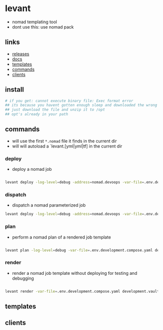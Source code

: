 # levant

- nomad templating tool
- dont use this: use nomad pack

## links

- [releases](https://releases.hashicorp.com/levant/)
- [docs](https://github.com/hashicorp/levant/tree/main/docs)
- [templates](https://github.com/hashicorp/levant/blob/main/docs/templates.md)
- [commands](https://github.com/hashicorp/levant/blob/main/docs/commands.md)
- [clients](https://github.com/hashicorp/levant/blob/main/docs/clients.md)

## install

```sh
# if you get: cannot execute binary file: Exec format error
## its because you havent gotten enough sleep and downloaded the wrong file ;)
## just download the file and unzip it to /opt
## opt's already in your path
```

## commands

- will use the first `*.nomad` file it finds in the current dir
- will will autoload a `levant.[yml|yml|tf] in the current dir

### deploy

- deploy a nomad job

```sh

levant deploy -log-level=debug -address=nomad.devoops -var-file=.env.development.compose.json -var 'var=test' development.vault.nomad

```

### dispatch

- dispatch a nomad parameterized job

```sh
levant deploy -log-level=debug -address=nomad.devoops -var-file=.env.development.compose.json -var 'var=test' development.vault.nomad
```

### plan

- perform a nomad plan of a rendered job template

```sh

levant plan -log-level=debug -var-file=.env.development.compose.yaml development.vault.nomad

```

### render

- render a nomad job template without deploying for testing and debugging

```sh

levant render -var-file=.env.development.compose.yaml development.vault.nomad

```

## templates

## clients
